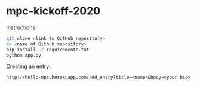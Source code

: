# mpc-kickoff-2020

Instructions
```bash
git clone <link to GitHub repository>
cd <name of Github repository>
pip install -r requirements.txt
python app.py
```

Creating an entry:
```
http://hello-mpc.herokuapp.com/add_entry?title=<name>&body=<your bio>
```